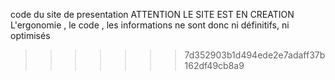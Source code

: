 code du site de presentation
ATTENTION LE SITE EST EN CREATION
L'ergonomie , le code , les informations ne sont donc ni définitifs, ni optimisés
>>>>>>> 7d352903b1d494ede2e7adaff37b162df49cb8a9
